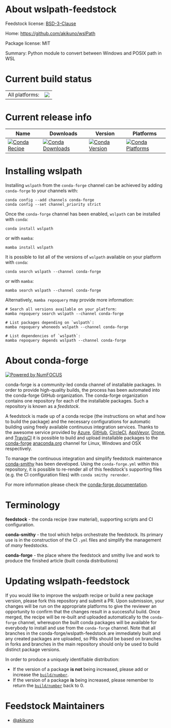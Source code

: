 About wslpath-feedstock
=======================

Feedstock license: [BSD-3-Clause](https://github.com/conda-forge/wslpath-feedstock/blob/main/LICENSE.txt)

Home: https://github.com/akikuno/wslPath

Package license: MIT

Summary: Python module to convert between Windows and POSIX path in WSL

Current build status
====================


<table><tr><td>All platforms:</td>
    <td>
      <a href="https://dev.azure.com/conda-forge/feedstock-builds/_build/latest?definitionId=16504&branchName=main">
        <img src="https://dev.azure.com/conda-forge/feedstock-builds/_apis/build/status/wslpath-feedstock?branchName=main">
      </a>
    </td>
  </tr>
</table>

Current release info
====================

| Name | Downloads | Version | Platforms |
| --- | --- | --- | --- |
| [![Conda Recipe](https://img.shields.io/badge/recipe-wslpath-green.svg)](https://anaconda.org/conda-forge/wslpath) | [![Conda Downloads](https://img.shields.io/conda/dn/conda-forge/wslpath.svg)](https://anaconda.org/conda-forge/wslpath) | [![Conda Version](https://img.shields.io/conda/vn/conda-forge/wslpath.svg)](https://anaconda.org/conda-forge/wslpath) | [![Conda Platforms](https://img.shields.io/conda/pn/conda-forge/wslpath.svg)](https://anaconda.org/conda-forge/wslpath) |

Installing wslpath
==================

Installing `wslpath` from the `conda-forge` channel can be achieved by adding `conda-forge` to your channels with:

```
conda config --add channels conda-forge
conda config --set channel_priority strict
```

Once the `conda-forge` channel has been enabled, `wslpath` can be installed with `conda`:

```
conda install wslpath
```

or with `mamba`:

```
mamba install wslpath
```

It is possible to list all of the versions of `wslpath` available on your platform with `conda`:

```
conda search wslpath --channel conda-forge
```

or with `mamba`:

```
mamba search wslpath --channel conda-forge
```

Alternatively, `mamba repoquery` may provide more information:

```
# Search all versions available on your platform:
mamba repoquery search wslpath --channel conda-forge

# List packages depending on `wslpath`:
mamba repoquery whoneeds wslpath --channel conda-forge

# List dependencies of `wslpath`:
mamba repoquery depends wslpath --channel conda-forge
```


About conda-forge
=================

[![Powered by
NumFOCUS](https://img.shields.io/badge/powered%20by-NumFOCUS-orange.svg?style=flat&colorA=E1523D&colorB=007D8A)](https://numfocus.org)

conda-forge is a community-led conda channel of installable packages.
In order to provide high-quality builds, the process has been automated into the
conda-forge GitHub organization. The conda-forge organization contains one repository
for each of the installable packages. Such a repository is known as a *feedstock*.

A feedstock is made up of a conda recipe (the instructions on what and how to build
the package) and the necessary configurations for automatic building using freely
available continuous integration services. Thanks to the awesome service provided by
[Azure](https://azure.microsoft.com/en-us/services/devops/), [GitHub](https://github.com/),
[CircleCI](https://circleci.com/), [AppVeyor](https://www.appveyor.com/),
[Drone](https://cloud.drone.io/welcome), and [TravisCI](https://travis-ci.com/)
it is possible to build and upload installable packages to the
[conda-forge](https://anaconda.org/conda-forge) [anaconda.org](https://anaconda.org/)
channel for Linux, Windows and OSX respectively.

To manage the continuous integration and simplify feedstock maintenance
[conda-smithy](https://github.com/conda-forge/conda-smithy) has been developed.
Using the ``conda-forge.yml`` within this repository, it is possible to re-render all of
this feedstock's supporting files (e.g. the CI configuration files) with ``conda smithy rerender``.

For more information please check the [conda-forge documentation](https://conda-forge.org/docs/).

Terminology
===========

**feedstock** - the conda recipe (raw material), supporting scripts and CI configuration.

**conda-smithy** - the tool which helps orchestrate the feedstock.
                   Its primary use is in the construction of the CI ``.yml`` files
                   and simplify the management of *many* feedstocks.

**conda-forge** - the place where the feedstock and smithy live and work to
                  produce the finished article (built conda distributions)


Updating wslpath-feedstock
==========================

If you would like to improve the wslpath recipe or build a new
package version, please fork this repository and submit a PR. Upon submission,
your changes will be run on the appropriate platforms to give the reviewer an
opportunity to confirm that the changes result in a successful build. Once
merged, the recipe will be re-built and uploaded automatically to the
`conda-forge` channel, whereupon the built conda packages will be available for
everybody to install and use from the `conda-forge` channel.
Note that all branches in the conda-forge/wslpath-feedstock are
immediately built and any created packages are uploaded, so PRs should be based
on branches in forks and branches in the main repository should only be used to
build distinct package versions.

In order to produce a uniquely identifiable distribution:
 * If the version of a package **is not** being increased, please add or increase
   the [``build/number``](https://docs.conda.io/projects/conda-build/en/latest/resources/define-metadata.html#build-number-and-string).
 * If the version of a package **is** being increased, please remember to return
   the [``build/number``](https://docs.conda.io/projects/conda-build/en/latest/resources/define-metadata.html#build-number-and-string)
   back to 0.

Feedstock Maintainers
=====================

* [@akikuno](https://github.com/akikuno/)


